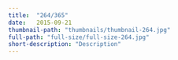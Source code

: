 ```yaml
---
title:  "264/365"
date:   2015-09-21
thumbnail-path: "thumbnails/thumbnail-264.jpg"
full-path: "full-size/full-size-264.jpg"
short-description: "Description"
---
```

